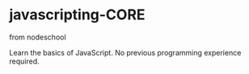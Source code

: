 # javascripting-CORE
from nodeschool

Learn the basics of JavaScript. No previous programming experience required.
